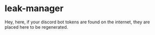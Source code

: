 # leak-manager

Hey, here, if your discord bot tokens are found on the internet, they are placed here to be regenerated.
